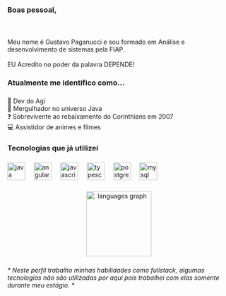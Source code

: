 <h3 align="left">Boas pessoal,</h3>

###

<br clear="both">

<p align="left">Meu nome é Gustavo Paganucci e sou formado em Análise e desenvolvimento de sistemas pela FIAP.<br><br>EU Acredito no poder da palavra DEPENDE!</p>

###

<h3 align="left">Atualmente me identifico como...</h3>

###

<p align="left">🔭 Dev do Agi<br>🌱 Mergulhador no universo Java<br>❓ Sobrevivente ao rebaixamento do Corinthians em 2007<br>💻 Assistidor de animes e filmes</p>

###

<h3 align="left">Tecnologias que já utilizei</h3>

###

<div align="left">
  <img src="https://skillicons.dev/icons?i=java" height="40" alt="java logo"  />
  <img width="12" />
  <img src="https://cdn.jsdelivr.net/gh/devicons/devicon/icons/angularjs/angularjs-original.svg" height="40" alt="angularjs logo"  />
  <img width="12" />
  <img src="https://cdn.jsdelivr.net/gh/devicons/devicon/icons/javascript/javascript-original.svg" height="40" alt="javascript logo"  />
  <img width="12" />
  <img src="https://cdn.jsdelivr.net/gh/devicons/devicon/icons/typescript/typescript-original.svg" height="40" alt="typescript logo"  />
  <img width="12" />
  <img src="https://cdn.jsdelivr.net/gh/devicons/devicon/icons/postgresql/postgresql-original.svg" height="40" alt="postgresql logo"  />
  <img width="12" />
  <img src="https://cdn.jsdelivr.net/gh/devicons/devicon/icons/mysql/mysql-original.svg" height="40" alt="mysql logo"  />
</div>

###

<div align="center">
  <img src="https://github-readme-stats.vercel.app/api/top-langs?username=GustavoDev77&locale=pt-br&hide_title=false&layout=compact&card_width=320&langs_count=5&theme=dark&hide_border=true&order=2" height="147" alt="languages graph"  />
</div>

###

<h6 align="left">* Neste perfil trabalho minhas habilidades como fullstack, algumas tecnologias não são utilizadas por aqui pois trabalhei com elas somente durante meu estágio.  *</h6>

###
